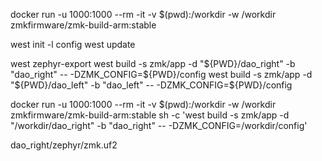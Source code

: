 docker run -u 1000:1000 --rm -it -v $(pwd):/workdir -w /workdir zmkfirmware/zmk-build-arm:stable

west init -l config
west update

west zephyr-export
west build -s zmk/app -d "${PWD}/dao_right" -b "dao_right"  -- -DZMK_CONFIG=${PWD}/config
west build -s zmk/app -d "${PWD}/dao_left" -b "dao_left"  -- -DZMK_CONFIG=${PWD}/config

docker run -u 1000:1000 --rm -it -v $(pwd):/workdir -w /workdir zmkfirmware/zmk-build-arm:stable sh -c 'west build -s zmk/app -d "/workdir/dao_right" -b "dao_right"  -- -DZMK_CONFIG=/workdir/config'

dao_right/zephyr/zmk.uf2
